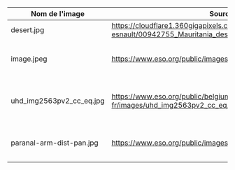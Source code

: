 | Nom de l'image | Source | Description | Licence |
| --- | --- | --- | --- |
| desert.jpg | https://cloudflare1.360gigapixels.com/pano/sergej-esnault/00942755_Mauritania_desert.jpg/equirect_crop_3_1/6.jpg | Mauritanian desert | Proprietary |
| image.jpeg | https://www.eso.org/public/images/potw1116a/ | Chajnantor Plateau in the Chilean Andes | CC BY ESO |
| uhd_img2563pv2_cc_eq.jpg | https://www.eso.org/public/belgium-fr/images/uhd_img2563pv2_cc_eq/?lang | Night panorama view of the Atacama desert | CC BY ESO |
| paranal-arm-dist-pan.jpg | https://www.eso.org/public/images/paranal-arm-dist-pan/ | *** Atacama desert Andes | CC BY ESO |
